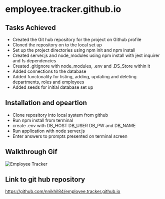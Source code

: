 # employee.tracker.github.io


## Tasks Achieved
* Created the Git hub repository for the project on Github profile
* Cloned the repository on to the local set up
* Set up the project directories using npm init and npm install
* Created server.js and node_modules using npm install with jest inquirer and fs dependencies
* Created .gitignore with node_modules, .env and .DS_Store within it 
* Added connections to the database
* Added functonality for listing, adding, updating and deleting departments, roles and employees
* Added seeds for initial database set up

## Installation and opeartion
* Clone repository into local system from github
* Run npm install from terminal
* create .env with DB_HOST DB_USER DB_PW and DB_NAME
* Run application with node server.js
* Enter answers to prompts presented on terminal screen

## Walkthrough Gif

![Employee Tracker](./images/employee-tracker.gif)

## Link to git hub repository

https://github.com/nnikhil84/employee.tracker.github.io 
